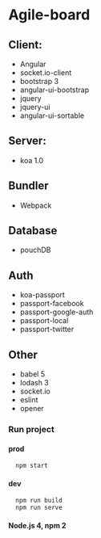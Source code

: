 # Agile-board

## Client:
* Angular
* socket.io-client
* bootstrap 3
* angular-ui-bootstrap
* jquery
* jquery-ui
* angular-ui-sortable

## Server:
* koa 1.0

## Bundler
* Webpack

## Database
* pouchDB

## Auth
* koa-passport
* passport-facebook
* passport-google-auth
* passport-local
* passport-twitter

## Other
* babel 5
* lodash 3
* socket.io
* eslint
* opener

### Run project
#### prod 
```
  npm start
```
#### dev
```
  npm run build
  npm run serve
```

#### Node.js 4, npm 2

